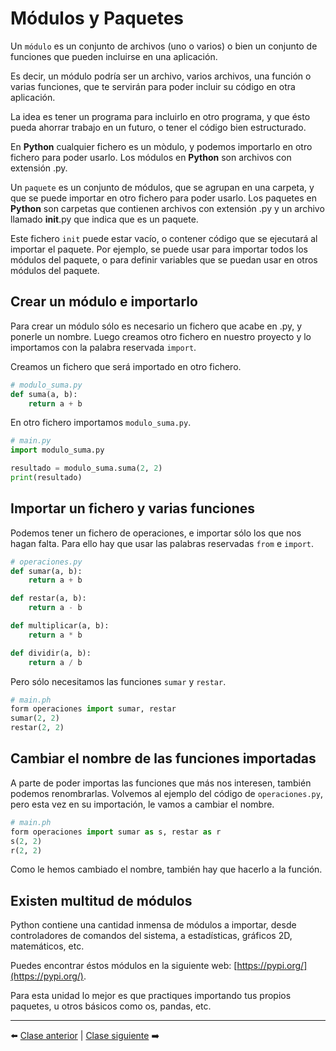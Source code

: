 # Módulos y Paquetes

Un ```módulo``` es un conjunto de archivos (uno o varios) o bien un conjunto de funciones que pueden incluirse en una aplicación.

Es decir, un módulo podría ser un archivo, varios archivos, una función o varias funciones, que te servirán para poder incluir su código en otra aplicación.

La idea es tener un programa para incluirlo en otro programa, y que ésto pueda ahorrar trabajo en un futuro, o tener el código bien estructurado.

En __Python__ cualquier fichero es un mòdulo, y podemos importarlo en otro fichero para poder usarlo. Los módulos en __Python__ son archivos con extensión .py.

Un ```paquete``` es un conjunto de módulos, que se agrupan en una carpeta, y que se puede importar en otro fichero para poder usarlo. Los paquetes en __Python__ son carpetas que contienen archivos con extensión .py y un archivo llamado __init__.py que indica que es un paquete.

Este fichero ```init``` puede estar vacío, o contener código que se ejecutará al importar el paquete. Por ejemplo, se puede usar para importar todos los módulos del paquete, o para definir variables que se puedan usar en otros módulos del paquete.

## Crear un módulo e importarlo

Para crear un módulo sólo es necesario un fichero que acabe en .py, y ponerle un nombre. Luego creamos otro fichero en nuestro proyecto y lo importamos con la palabra reservada ```import```.

Creamos un fichero que será importado en otro fichero.

```Python
# modulo_suma.py
def suma(a, b):
    return a + b
```

En otro fichero importamos ```modulo_suma.py```.

```Python
# main.py
import modulo_suma.py

resultado = modulo_suma.suma(2, 2)
print(resultado)
```

## Importar un fichero y varias funciones

Podemos tener un fichero de operaciones, e importar sólo los que nos hagan falta. Para ello hay que usar las palabras reservadas ```from``` e ```import```.

```Python
# operaciones.py
def sumar(a, b):
    return a + b

def restar(a, b):
    return a - b

def multiplicar(a, b):
    return a * b

def dividir(a, b):
    return a / b
```

Pero sólo necesitamos las funciones ```sumar``` y ```restar```.

```Python
# main.ph
form operaciones import sumar, restar
sumar(2, 2)
restar(2, 2)
```

## Cambiar el nombre de las funciones importadas

A parte de poder importas las funciones que más nos interesen, también podemos renombrarlas. Volvemos al ejemplo del código de ```operaciones.py```, pero esta vez en su importación, le vamos a cambiar el nombre.

```Python
# main.ph
form operaciones import sumar as s, restar as r
s(2, 2)
r(2, 2)
```

Como le hemos cambiado el nombre, también hay que hacerlo a la función.

## Existen multitud de módulos

Python contiene una cantidad inmensa de módulos a importar, desde controladores de comandos del sistema, a estadísticas, gráficos 2D, matemáticos, etc.

Puedes encontrar éstos módulos en la siguiente web: [https://pypi.org/](https://pypi.org/).

Para esta unidad lo mejor es que practiques importando tus propios paquetes, u otros básicos como os, pandas, etc.

***

⬅️ [Clase anterior](/15_Funciones/readme.md) | [Clase siguiente](/17_Clases/readme.md) ➡️